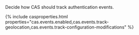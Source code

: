 Decide how CAS should track authentication events.
    
{% include casproperties.html properties="cas.events.enabled,cas.events.track-geolocation,cas.events.track-configuration-modifications" %}
